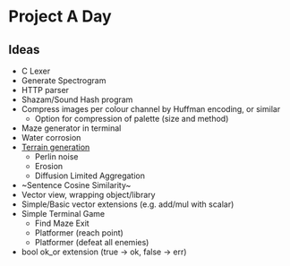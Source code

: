 # Project A Day
## Ideas
- C Lexer
- Generate Spectrogram
- HTTP parser
- Shazam/Sound Hash program
- Compress images per colour channel by Huffman encoding, or similar
    - Option for compression of palette (size and method)
- Maze generator in terminal
- Water corrosion
- [Terrain generation](https://youtu.be/gsJHzBTPG0Y)
    - Perlin noise
    - Erosion
    - Diffusion Limited Aggregation
- ~Sentence Cosine Similarity~
- Vector view, wrapping object/library
- Simple/Basic vector extensions (e.g. add/mul with scalar)
- Simple Terminal Game
    - Find Maze Exit
    - Platformer (reach point)
    - Platformer (defeat all enemies)
- bool ok_or extension (true -> ok, false -> err)

